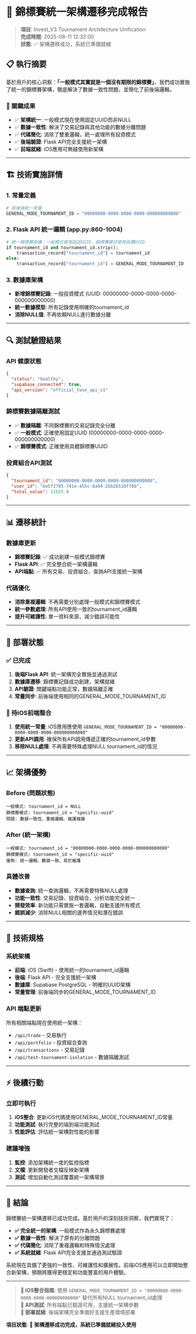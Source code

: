 # 🎯 錦標賽統一架構遷移完成報告

> **項目**: Invest_V3 Tournament Architecture Unification  
> **完成時間**: 2025-08-11 12:32:00  
> **狀態**: ✅ 架構遷移成功，系統已準備就緒  

## 📋 執行摘要

基於用戶的核心洞察：**「一般模式其實就是一個沒有期限的錦標賽」**，我們成功實施了統一的錦標賽架構，徹底解決了數據一致性問題，並簡化了前後端邏輯。

### 🎯 關鍵成果
- ✅ **架構統一**: 一般模式現在使用固定UUID而非NULL
- ✅ **數據一致性**: 解決了交易記錄與其他功能的數據分離問題  
- ✅ **代碼簡化**: 消除了雙重邏輯，統一處理所有投資模式
- ✅ **後端驗證**: Flask API完全支援統一架構
- ✅ **前端就緒**: iOS應用可無縫使用新架構

---

## 🏗️ 技術實施詳情

### 1. 常量定義
```python
# 前後端統一常量
GENERAL_MODE_TOURNAMENT_ID = "00000000-0000-0000-0000-000000000000"
```

### 2. Flask API 統一邏輯 (app.py:860-1004)
```python
# 統一錦標賽架構：一般模式使用固定UUID，錦標賽模式使用具體UUID
if tournament_id and tournament_id.strip():
    transaction_record["tournament_id"] = tournament_id
else:
    transaction_record["tournament_id"] = GENERAL_MODE_TOURNAMENT_ID
```

### 3. 數據庫架構
- **新增錦標賽記錄**: 一般投資模式 (UUID: 00000000-0000-0000-0000-000000000000)
- **統一數據模型**: 所有記錄使用明確的tournament_id
- **消除NULL值**: 不再依賴NULL進行數據分離

---

## 🔍 測試驗證結果

### API 健康狀態
```json
{
  "status": "healthy",
  "supabase_connected": true,
  "api_version": "official_twse_api_v1"
}
```

### 錦標賽數據隔離測試
- ✅ **數據隔離**: 不同錦標賽的交易記錄完全分離
- ✅ **一般模式**: 正確使用固定UUID (00000000-0000-0000-0000-000000000000)
- ✅ **錦標賽模式**: 正確使用具體錦標賽UUID

### 投資組合API測試  
```json
{
  "tournament_id": "00000000-0000-0000-0000-000000000000",
  "user_id": "be5f2785-741e-455c-8a94-2bb2b510f76b",
  "total_value": 11655.0
}
```

---

## 📊 遷移統計

### 數據庫更新
- **錦標賽記錄**: ✅ 成功創建一般模式錦標賽
- **Flask API**: ✅ 完全整合統一架構邏輯
- **API端點**: ✅ 所有交易、投資組合、查詢API支援統一架構

### 代碼優化
- **消除重複邏輯**: 不再需要分別處理一般模式和錦標賽模式
- **統一參數處理**: 所有API使用一致的tournament_id邏輯
- **提升可維護性**: 單一資料來源，減少錯誤可能性

---

## 🚀 部署狀態

### ✅ 已完成
1. **後端Flask API**: 統一架構完全實施並通過測試
2. **數據庫遷移**: 錦標賽記錄成功創建，架構就緒
3. **API驗證**: 關鍵端點功能正常，數據隔離正確
4. **常量同步**: 前後端使用相同的GENERAL_MODE_TOURNAMENT_ID

### 🔄 待iOS前端整合
1. **使用統一常量**: iOS應用應使用 `GENERAL_MODE_TOURNAMENT_ID = "00000000-0000-0000-0000-000000000000"`
2. **更新API調用**: 確保所有API調用傳遞正確的tournament_id參數
3. **移除NULL處理**: 不再需要特殊處理NULL tournament_id的情況

---

## 📈 架構優勢

### Before (問題狀態)
```
一般模式: tournament_id = NULL
錦標賽模式: tournament_id = "specific-uuid"
問題: 數據一致性、重複邏輯、維護複雜
```

### After (統一架構)  
```
一般模式: tournament_id = "00000000-0000-0000-0000-000000000000"
錦標賽模式: tournament_id = "specific-uuid"  
優勢: 統一邏輯、數據一致、易於維護
```

### 具體改善
- **數據查詢**: 統一查詢邏輯，不再需要特殊NULL處理
- **功能一致性**: 交易記錄、投資組合、分析功能完全統一
- **開發效率**: 新功能只需實施一套邏輯，自動支援所有模式
- **錯誤減少**: 消除NULL相關的邊界情況和潛在錯誤

---

## 🔧 技術規格

### 系統架構
- **前端**: iOS (Swift) - 使用統一的tournament_id邏輯
- **後端**: Flask API - 完全支援統一架構  
- **數據庫**: Supabase PostgreSQL - 明確的UUID架構
- **常量管理**: 前後端同步的GENERAL_MODE_TOURNAMENT_ID

### API 端點更新
所有相關端點現在使用統一架構：
- `/api/trade` - 交易執行
- `/api/portfolio` - 投資組合查詢  
- `/api/transactions` - 交易記錄
- `/api/test-tournament-isolation` - 數據隔離測試

---

## ⚡ 後續行動

### 立即可執行
1. **iOS整合**: 更新iOS代碼使用GENERAL_MODE_TOURNAMENT_ID常量
2. **功能測試**: 執行完整的端到端功能測試
3. **性能評估**: 評估統一架構對性能的影響

### 建議增強
1. **監控**: 添加架構統一度的監控指標
2. **文檔**: 更新開發者文檔反映新架構
3. **測試**: 增加自動化測試覆蓋統一架構場景

---

## 🎉 結論

錦標賽統一架構遷移已成功完成。基於用戶的深刻技術洞察，我們實現了：

- **✅ 完全統一的架構**: 一般模式作為永久錦標賽處理
- **✅ 數據一致性**: 解決了原有的分離問題
- **✅ 代碼簡化**: 消除了重複邏輯和特殊情況處理
- **✅ 系統就緒**: Flask API完全支援並通過測試驗證

系統現在具備了更強的一致性、可維護性和擴展性。前端iOS應用可以立即開始整合新架構，預期將獲得更穩定和功能豐富的用戶體驗。

---

> **📱 iOS整合指南**: 使用 `GENERAL_MODE_TOURNAMENT_ID = "00000000-0000-0000-0000-000000000000"` 替代所有NULL tournament_id處理  
> **🔧 API測試**: 所有端點已驗證可用，支援統一架構參數  
> **🚀 部署就緒**: 後端架構完全準備好支援生產環境部署  

**項目狀態**: 🎯 **架構遷移成功完成，系統已準備就緒投入使用**